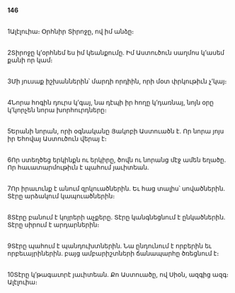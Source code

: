 **146**

\
1Ալէլուիա։ Օրհնիր Տիրոջը, ով իմ անձը։

\
2Տիրոջը կ’օրհնեմ ես իմ կեանքումը. Իմ Աստուծուն սաղմոս կ’ասեմ քանի որ կամ։

\
3Մի յուսաք իշխաններին՝ մարդի որդիին, որի մօտ փրկութիւն չ’կայ։

\
4Նորա հոգին դուրս կ’գայ, նա դէպի իր հողը կ’դառնայ, նոյն օրը կ’կորչեն նորա խորհուրդները։

\
5Երանի նորան, որի օգնականը Յակոբի Աստուածն է. Որ նորա յոյս իր Եհովայ Աստուծուն վերայ է։

\
6Որ ստեղծեց երկինքն ու երկիրը, ծովն ու նորանց մէջ ամեն եղածը. Որ հաւատարմութիւն է պահում յաւիտեան.

\
7Որ իրաւունք է անում զրկուածներին. Եւ հաց տալիս՝ սովածներին. Տէրը արձակում կապուածներին։

\
8Տէրը բանում է կոյրերի աչքերը. Տէրը կանգնեցնում է ընկածներին. Տէրը սիրում է արդարներին։

\
9Տէրը պահում է պանդուխտներին. Նա ընդունում է որբերին եւ որբեւայրիներին. բայց ամբարիշտների ճանապարհը ծռեցնում է։

\
10Տէրը կ’թագաւորէ յաւիտեան. Քո Աստուածը, ով Սիօն, ազգից ազգ։ Ալէլուիա։
